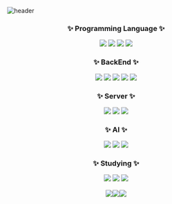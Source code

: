 ![header](https://capsule-render.vercel.app/api?type=wave&color=auto&height=300&section=header&text=김석환%20입니다!&fontSize=90)
</br>
<h3 align="center">✨ Programming Language ✨</h3>
<div align="center">
  <img src="https://img.shields.io/badge/Python-3776AB?style=for-the-badge&logo=Python&logoColor=white">
  <img src="https://img.shields.io/badge/C-A8B9CC?style=for-the-badge&logo=C&logoColor=white">
  <img src="https://img.shields.io/badge/C++-00599C?style=for-the-badge&logo=cplusplus&logoColor=white"> 
  <img src="https://img.shields.io/badge/Java-007396?style=for-the-badge&logo=Java&logoColor=white"> 
</div>
<h3 align="center">✨ BackEnd ✨</h3>
<div align="center">
  <img src="https://img.shields.io/badge/Spring-6DB33F?style=for-the-badge&logo=spring&logoColor=white">
  <img src="https://img.shields.io/badge/Spring Boot-6DB33F?style=for-the-badge&logo=springboot&logoColor=white">
  <img src="https://img.shields.io/badge/FastAPI-009688?style=for-the-badge&logo=fastapi&logoColor=white">
  <img src="https://img.shields.io/badge/MySQL-4479A1?style=for-the-badge&logo=mysql&logoColor=white">
  <img src="https://img.shields.io/badge/Oracle-F80000?style=for-the-badge&logo=oracle&logoColor=white">
</div>
<h3 align="center">✨ Server ✨</h3>
<div align="center">
  <img src="https://img.shields.io/badge/Linux-FCC624?style=for-the-badge&logo=linux&logoColor=white">
  <img src="https://img.shields.io/badge/AWS-232F3E?style=for-the-badge&logo=amazonwebservices&logoColor=white">
  <img src="https://img.shields.io/badge/GCP-4285F4?style=for-the-badge&logo=googlecloud&logoColor=white">
</div>
<h3 align="center">✨ AI ✨</h3>
<div align="center">
  <img src="https://img.shields.io/badge/PyTorch-EE4C2C?style=for-the-badge&logo=pytorch&logoColor=white">
  <img src="https://img.shields.io/badge/TensorFlow-FF6F00?style=for-the-badge&logo=tensorflow&logoColor=white">
  <img src="https://img.shields.io/badge/Hugging Face-FFD21E?style=for-the-badge&logo=huggingface&logoColor=white">
</div>
<h3 align="center">✨ Studying ✨</h3>
<div align="center">
  <img src="https://img.shields.io/badge/Nsight System-76B900?style=for-the-badge&logo=nvidia&logoColor=white">
  <img src="https://img.shields.io/badge/NVTX-76B900?style=for-the-badge&logo=nvidia&logoColor=white">
  <img src="https://img.shields.io/badge/Jetson Orin Nano-76B900?style=for-the-badge&logo=nvidia&logoColor=white">
</div>
</br>
<div style="display: flex; justify-content: center; align-items: center;">
  <img src="https://github-readme-stats.vercel.app/api/top-langs/?username=ihatetmat&exclude_repo=dkssud8150.github.io&layout=compact" />
  <a href="https://solved.ac/kchk0628">
    <img src="http://mazassumnida.wtf/api/generate_badge?boj=kchk0628" />
  </a>
  <img src="https://github-readme-stats.vercel.app/api?username=ihatetmat&show_icons=true&theme=dark" />
</div>

